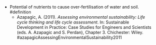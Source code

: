 - Potential of nutrients to cause over-fertilisation of water and soil. #definition
	- Azapagic, A. (2011). *Assessing environmental sustainability: Life cycle thinking and life cycle assessment*. In: Sustainable Development in Practice: Case Studies for Engineers and Scientists (eds. A. Azapagic and S. Perdan), Chapter 3. Chichester: Wiley. #azapagicAssessingEnvironmentalSustainability2011